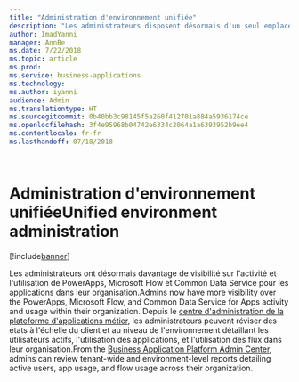 ```yaml
---
title: "Administration d'environnement unifiée"
description: "Les administrateurs disposent désormais d'un seul emplacement pour mettre en service, surveiller et gérer tous les environnements Common Data Service pour les applications"
author: ImadYanni
manager: AnnBe
ms.date: 7/22/2018
ms.topic: article
ms.prod: 
ms.service: business-applications
ms.technology: 
ms.author: iyanni
audience: Admin
ms.translationtype: HT
ms.sourcegitcommit: 0b40bb3c98145f5a260f412701a884a5936174ce
ms.openlocfilehash: 3f4e95968b04742e6334c2064a1a6393952b9ee4
ms.contentlocale: fr-fr
ms.lasthandoff: 07/18/2018

---
```

# <a name="unified-environment-administration"></a><span data-ttu-id="01aca-103">Administration d'environnement unifiée</span><span class="sxs-lookup"><span data-stu-id="01aca-103">Unified environment administration</span></span>


[!include[banner](../../includes/banner.md)]

<span data-ttu-id="01aca-104">Les administrateurs ont désormais davantage de visibilité sur l'activité et l'utilisation de PowerApps, Microsoft Flow et Common Data Service pour les applications dans leur organisation.</span><span class="sxs-lookup"><span data-stu-id="01aca-104">Admins now have more visibility over the PowerApps, Microsoft Flow, and Common Data Service for Apps activity and usage within their organization.</span></span> <span data-ttu-id="01aca-105">Depuis le [centre d'administration de la plateforme d'applications métier](https://go.microsoft.com/fwlink/?linkid=875536), les administrateurs peuvent réviser des états à l'échelle du client et au niveau de l'environnement détaillant les utilisateurs actifs, l'utilisation des applications, et l'utilisation des flux dans leur organisation.</span><span class="sxs-lookup"><span data-stu-id="01aca-105">From the [Business Application Platform Admin Center](https://go.microsoft.com/fwlink/?linkid=875536), admins can review tenant-wide and environment-level reports detailing active users, app usage, and flow usage across their organization.</span></span>


